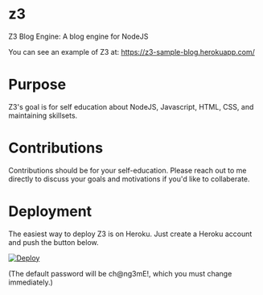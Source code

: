 # z3
Z3 Blog Engine: A blog engine for NodeJS

You can see an example of Z3 at: https://z3-sample-blog.herokuapp.com/

# Purpose

Z3's goal is for self education about NodeJS, Javascript, HTML, CSS, and maintaining skillsets.

# Contributions

Contributions should be for your self-education. Please reach out to me directly to discuss your goals and motivations if you'd like to collaberate.

# Deployment

The easiest way to deploy Z3 is on Heroku. Just create a Heroku account and push the button below.

[![Deploy](https://www.herokucdn.com/deploy/button.svg)](https://heroku.com/deploy?template=https://github.com/GWBasic/z3)

(The default password will be ch@ng3mE!, which you must change immediately.)
